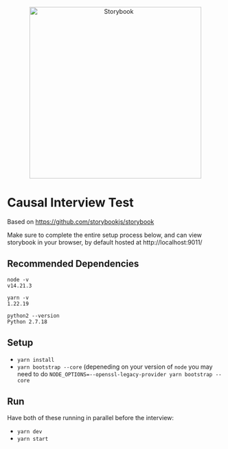 <p align="center">
  <a href="https://storybook.js.org/">
    <img src="https://user-images.githubusercontent.com/321738/63501763-88dbf600-c4cc-11e9-96cd-94adadc2fd72.png" alt="Storybook" width="400" />
  </a>
</p>

# Causal Interview Test

Based on https://github.com/storybookjs/storybook

Make sure to complete the entire setup process below, and can view storybook in your browser, by default hosted at http://localhost:9011/

## Recommended Dependencies

```
node -v
v14.21.3
```

```
yarn -v
1.22.19
```

```
python2 --version
Python 2.7.18
```

## Setup

- `yarn install`
- `yarn bootstrap --core` (depeneding on your version of `node` you may need to do `NODE_OPTIONS=--openssl-legacy-provider yarn bootstrap --core`

## Run

Have both of these running in parallel before the interview:

- `yarn dev`
- `yarn start`

